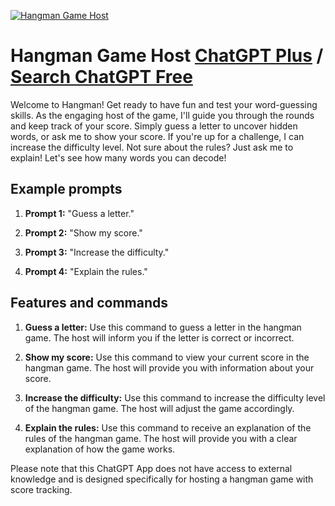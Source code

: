 
[![Hangman Game Host](https://files.oaiusercontent.com/file-lITljjo2pK1KL5aV491e0AHu?se=2123-10-18T00%3A41%3A18Z&sp=r&sv=2021-08-06&sr=b&rscc=max-age%3D31536000%2C%20immutable&rscd=attachment%3B%20filename%3D8fc7b081-480c-4bb8-8f5c-c968dee0803f.png&sig=Fffqe9TksHxoFXTC%2BEUFzJP5RMUEF69JimDnvqFF0Ow%3D)](https://chat.openai.com/g/g-KwpCUgtKq-hangman-game-host)

# Hangman Game Host [ChatGPT Plus](https://chat.openai.com/g/g-KwpCUgtKq-hangman-game-host) / [Search ChatGPT Free](https://gptcall.net/index.html#/?search=Hangman%20Game%20Host)

Welcome to Hangman! Get ready to have fun and test your word-guessing skills. As the engaging host of the game, I'll guide you through the rounds and keep track of your score. Simply guess a letter to uncover hidden words, or ask me to show your score. If you're up for a challenge, I can increase the difficulty level. Not sure about the rules? Just ask me to explain! Let's see how many words you can decode!

## Example prompts

1. **Prompt 1:** "Guess a letter."

2. **Prompt 2:** "Show my score."

3. **Prompt 3:** "Increase the difficulty."

4. **Prompt 4:** "Explain the rules."

## Features and commands

1. **Guess a letter:** Use this command to guess a letter in the hangman game. The host will inform you if the letter is correct or incorrect.

2. **Show my score:** Use this command to view your current score in the hangman game. The host will provide you with information about your score.

3. **Increase the difficulty:** Use this command to increase the difficulty level of the hangman game. The host will adjust the game accordingly.

4. **Explain the rules:** Use this command to receive an explanation of the rules of the hangman game. The host will provide you with a clear explanation of how the game works.

Please note that this ChatGPT App does not have access to external knowledge and is designed specifically for hosting a hangman game with score tracking.


